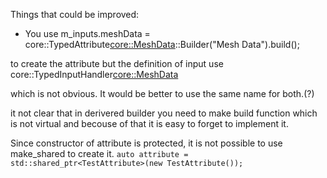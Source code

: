 


Things that could be improved:

- You use m_inputs.meshData = core::TypedAttribute<core::MeshData>::Builder("Mesh Data").build();

to create the attribute but the definition of input use 
core::TypedInputHandler<core::MeshData>

which is not obvious. It would be better to use the same name for both.(?)



it not clear that in derivered builder you need to make build function which is not virtual and becouse of that it is easy to forget to implement it.


Since constructor of attribute is protected, it is not possible to use make_shared to create it.
```auto attribute = std::shared_ptr<TestAttribute>(new TestAttribute());```